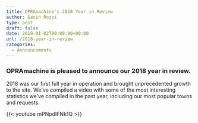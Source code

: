 ```yaml
---
title: OPRAmachine's 2018 Year in Review
author: Gavin Rozzi
type: post
draft: false
date: 2019-01-02T00:00:00+00:00
url: /2018-year-in-review
categories:
  - Announcements
---
```


### OPRAmachine is pleased to announce our 2018 year in review.

2018 was our first full year in operation and brought unprecedented growth to the site. We've compiled a video with some of the most interesting statistics we've compiled in the past year, including our
most popular towns and requests.

{{< youtube mPNpdIFNk1Q >}}